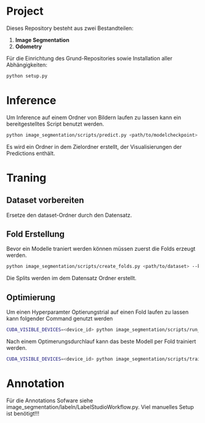 # Project

Dieses Repository besteht aus zwei Bestandteilen:
1. **Image Segmentation**
2. **Odometry**

Für die Einrichtung des Grund-Repositories sowie Installation aller Abhängigkeiten:
```bash
python setup.py
```
# Inference
Um Inference auf einem Ordner von Bildern laufen zu lassen kann ein bereitgestelltes Script benutzt werden.
```bash
python image_segmentation/scripts/predict.py <path/to/modelcheckpoint> <path/to/image/folder> --save_overlays=true
```
Es wird ein Ordner in dem Zielordner erstellt, der Visualisierungen der Predictions enthält.

# Traning

## Dataset vorbereiten
Ersetze den dataset-Ordner durch den Datensatz. 

## Fold Erstellung
Bevor ein Modelle traniert werden können müssen zuerst die Folds erzeugt werden. 
```bash
python image_segmentation/scripts/create_folds.py <path/to/dataset> --k_folds <num_folds>
```
Die Splits werden im dem Datensatz Ordner erstellt.
## Optimierung
Um einen Hyperparamter Optierungstrial auf einen Fold laufen zu lassen kann folgender Command genutzt werden
```bash
CUDA_VISIBLE_DEVICES=<device_id> python image_segmentation/scripts/run_optimization.py <path/to/specific/fold> --num_iterations <num_iteration_optimizer>
```
Nach einem Optimerungsdurchlauf kann das beste Modell per Fold trainiert werden.
```bash
CUDA_VISIBLE_DEVICES=<device_id> python image_segmentation/scripts/train_best.py <path/to/folds>
```

# Annotation 
Für die  Annotations Sofware siehe image_segmentation/labeln/LabelStudioWorkflow.py. Viel manuelles Setup ist benötigt!!!

